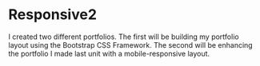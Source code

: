 # Responsive2
I created two different portfolios. The first will be building
my portfolio layout using the Bootstrap CSS Framework. The second will be enhancing
the portfolio I made last unit with a mobile-responsive layout.